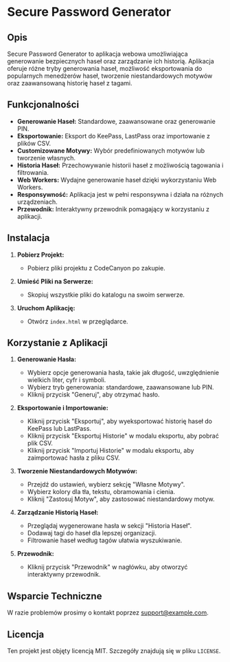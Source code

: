 # Secure Password Generator

## **Opis**
Secure Password Generator to aplikacja webowa umożliwiająca generowanie bezpiecznych haseł oraz zarządzanie ich historią. Aplikacja oferuje różne tryby generowania haseł, możliwość eksportowania do popularnych menedżerów haseł, tworzenie niestandardowych motywów oraz zaawansowaną historię haseł z tagami.

## **Funkcjonalności**
- **Generowanie Haseł:** Standardowe, zaawansowane oraz generowanie PIN.
- **Eksportowanie:** Eksport do KeePass, LastPass oraz importowanie z plików CSV.
- **Customizowane Motywy:** Wybór predefiniowanych motywów lub tworzenie własnych.
- **Historia Haseł:** Przechowywanie historii haseł z możliwością tagowania i filtrowania.
- **Web Workers:** Wydajne generowanie haseł dzięki wykorzystaniu Web Workers.
- **Responsywność:** Aplikacja jest w pełni responsywna i działa na różnych urządzeniach.
- **Przewodnik:** Interaktywny przewodnik pomagający w korzystaniu z aplikacji.

## **Instalacja**
1. **Pobierz Projekt:**
    - Pobierz pliki projektu z CodeCanyon po zakupie.

2. **Umieść Pliki na Serwerze:**
    - Skopiuj wszystkie pliki do katalogu na swoim serwerze.

3. **Uruchom Aplikację:**
    - Otwórz `index.html` w przeglądarce.

## **Korzystanie z Aplikacji**
1. **Generowanie Hasła:**
    - Wybierz opcje generowania hasła, takie jak długość, uwzględnienie wielkich liter, cyfr i symboli.
    - Wybierz tryb generowania: standardowe, zaawansowane lub PIN.
    - Kliknij przycisk "Generuj", aby otrzymać hasło.

2. **Eksportowanie i Importowanie:**
    - Kliknij przycisk "Eksportuj", aby wyeksportować historię haseł do KeePass lub LastPass.
    - Kliknij przycisk "Eksportuj Historie" w modalu eksportu, aby pobrać plik CSV.
    - Kliknij przycisk "Importuj Historie" w modalu eksportu, aby zaimportować hasła z pliku CSV.

3. **Tworzenie Niestandardowych Motywów:**
    - Przejdź do ustawień, wybierz sekcję "Własne Motywy".
    - Wybierz kolory dla tła, tekstu, obramowania i cienia.
    - Kliknij "Zastosuj Motyw", aby zastosować niestandardowy motyw.

4. **Zarządzanie Historią Haseł:**
    - Przeglądaj wygenerowane hasła w sekcji "Historia Haseł".
    - Dodawaj tagi do haseł dla lepszej organizacji.
    - Filtrowanie haseł według tagów ułatwia wyszukiwanie.

5. **Przewodnik:**
    - Kliknij przycisk "Przewodnik" w nagłówku, aby otworzyć interaktywny przewodnik.

## **Wsparcie Techniczne**
W razie problemów prosimy o kontakt poprzez [support@example.com](mailto:support@example.com).

## **Licencja**
Ten projekt jest objęty licencją MIT. Szczegóły znajdują się w pliku `LICENSE`.
